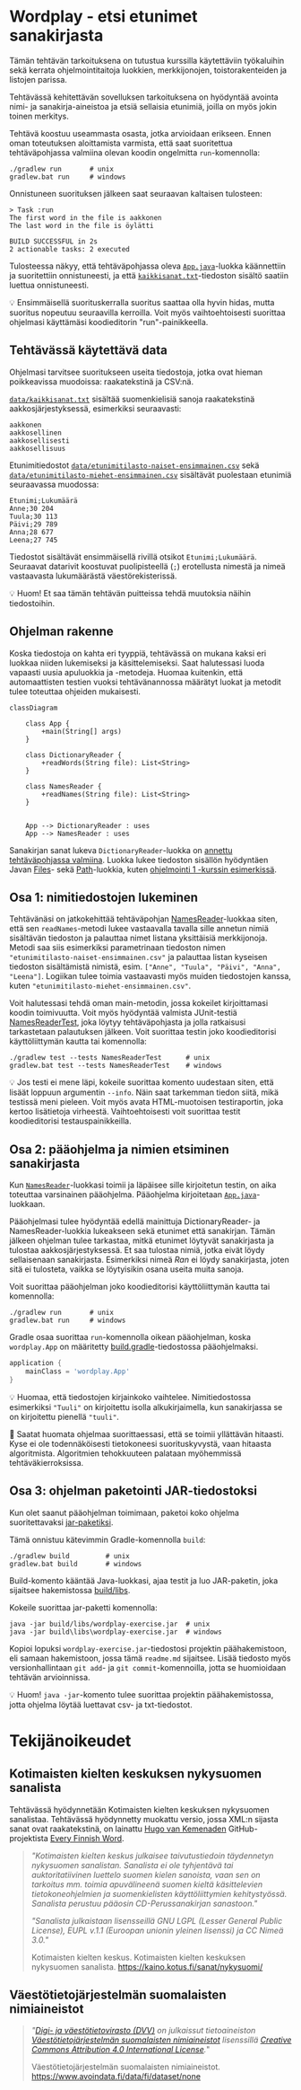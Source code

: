 # Wordplay - etsi etunimet sanakirjasta

Tämän tehtävän tarkoituksena on tutustua kurssilla käytettäviin työkaluihin sekä kerrata ohjelmointitaitoja luokkien, merkkijonojen, toistorakenteiden ja listojen parissa.

Tehtävässä kehitettävän sovelluksen tarkoituksena on hyödyntää avointa nimi- ja sanakirja-aineistoa ja etsiä sellaisia etunimiä, joilla on myös jokin toinen merkitys.

Tehtävä koostuu useammasta osasta, jotka arvioidaan erikseen. Ennen oman toteutuksen aloittamista varmista, että saat suoritettua tehtäväpohjassa valmiina olevan koodin ongelmitta `run`-komennolla:

```
./gradlew run       # unix
gradlew.bat run     # windows
```

Onnistuneen suorituksen jälkeen saat seuraavan kaltaisen tulosteen:

```
> Task :run
The first word in the file is aakkonen
The last word in the file is öylätti

BUILD SUCCESSFUL in 2s
2 actionable tasks: 2 executed
```

Tulosteessa näkyy, että tehtäväpohjassa oleva [`App.java`](./src/main/java/wordplay/App.java)-luokka käännettiin ja suoritettiin onnistuneesti, ja että [`kaikkisanat.txt`](./data/kaikkisanat.txt)-tiedoston sisältö saatiin luettua onnistuneesti.

💡 Ensimmäisellä suorituskerralla suoritus saattaa olla hyvin hidas, mutta suoritus nopeutuu seuraavilla kerroilla. Voit myös vaihtoehtoisesti suorittaa ohjelmasi käyttämäsi koodieditorin "run"-painikkeella.


## Tehtävässä käytettävä data

Ohjelmasi tarvitsee suoritukseen useita tiedostoja, jotka ovat hieman poikkeavissa muodoissa: raakatekstinä ja CSV:nä.

[`data/kaikkisanat.txt`](./data/kaikkisanat.txt) sisältää suomenkielisiä sanoja raakatekstinä aakkosjärjestyksessä, esimerkiksi seuraavasti:

```
aakkonen
aakkosellinen
aakkosellisesti
aakkosellisuus
```

Etunimitiedostot [`data/etunimitilasto-naiset-ensimmainen.csv`](./data/etunimitilasto-naiset-ensimmainen.csv) sekä [`data/etunimitilasto-miehet-ensimmainen.csv`](./data/etunimitilasto-miehet-ensimmainen.csv) sisältävät puolestaan etunimiä seuraavassa muodossa:

```
Etunimi;Lukumäärä
Anne;30 204
Tuula;30 113
Päivi;29 789
Anna;28 677
Leena;27 745
```

Tiedostot sisältävät ensimmäisellä rivillä otsikot `Etunimi;Lukumäärä`. Seuraavat datarivit koostuvat puolipisteellä (`;`) erotellusta nimestä ja nimeä vastaavasta lukumäärästä väestörekisterissä.

💡 Huom! Et saa tämän tehtävän puitteissa tehdä muutoksia näihin tiedostoihin.


## Ohjelman rakenne

Koska tiedostoja on kahta eri tyyppiä, tehtävässä on mukana kaksi eri luokkaa niiden lukemiseksi ja käsittelemiseksi. Saat halutessasi luoda vapaasti uusia apuluokkia ja -metodeja. Huomaa kuitenkin, että automaattisten testien vuoksi tehtävänannossa määrätyt luokat ja metodit tulee toteuttaa ohjeiden mukaisesti.

```mermaid
classDiagram

    class App {
        +main(String[] args)
    }

    class DictionaryReader {
        +readWords(String file): List<String>
    }

    class NamesReader {
        +readNames(String file): List<String>
    }


    App --> DictionaryReader : uses
    App --> NamesReader : uses
```

Sanakirjan sanat lukeva `DictionaryReader`-luokka on [annettu tehtäväpohjassa valmiina](./src/main/java/wordplay/DictionaryReader.java). Luokka lukee tiedoston sisällön hyödyntäen Javan [Files](https://docs.oracle.com/javase/9/docs/api/java/nio/file/Files.html)- sekä [Path](https://docs.oracle.com/javase/9/docs/api/java/nio/file/Path.html)-luokkia, kuten [ohjelmointi 1 -kurssin esimerkissä](https://ohjelmointi1.github.io/docs/13_tiedostot/#tiedoston-lukeminen).


## Osa 1: nimitiedostojen lukeminen

Tehtävänäsi on jatkokehittää tehtäväpohjan [NamesReader](./src/main/java/wordplay/NamesReader.java)-luokkaa siten, että sen `readNames`-metodi lukee vastaavalla tavalla sille annetun nimiä sisältävän tiedoston ja palauttaa nimet listana yksittäisiä merkkijonoja. Metodi saa siis esimerkiksi parametrinaan tiedoston nimen `"etunimitilasto-naiset-ensimmainen.csv"` ja palauttaa listan kyseisen tiedoston sisältämistä nimistä, esim. `["Anne", "Tuula", "Päivi", "Anna", "Leena"]`. Logiikan tulee toimia vastaavasti myös muiden tiedostojen kanssa, kuten `"etunimitilasto-miehet-ensimmainen.csv"`.

Voit halutessasi tehdä oman main-metodin, jossa kokeilet kirjoittamasi koodin toimivuutta. Voit myös hyödyntää valmista JUnit-testiä [NamesReaderTest](./src/test/java/wordplay/NamesReaderTest.java), joka löytyy tehtäväpohjasta ja jolla ratkaisusi tarkastetaan palautuksen jälkeen. Voit suorittaa testin joko koodieditorisi käyttöliittymän kautta tai komennolla:

```
./gradlew test --tests NamesReaderTest      # unix
gradlew.bat test --tests NamesReaderTest    # windows
```

💡 Jos testi ei mene läpi, kokeile suorittaa komento uudestaan siten, että lisäät loppuun argumentin `--info`. Näin saat tarkemman tiedon siitä, mikä testissä meni pieleen. Voit myös avata HTML-muotoisen testiraportin, joka kertoo lisätietoja virheestä. Vaihtoehtoisesti voit suorittaa testit koodieditorisi testauspainikkeilla.


## Osa 2: pääohjelma ja nimien etsiminen sanakirjasta

Kun [`NamesReader`](./src/main/java/wordplay/NamesReader.java)-luokkasi toimii ja läpäisee sille kirjoitetun testin, on aika toteuttaa varsinainen pääohjelma. Pääohjelma kirjoitetaan [`App.java`](./src/main/java/wordplay/App.java)-luokkaan.

Pääohjelmasi tulee hyödyntää edellä mainittuja DictionaryReader- ja NamesReader-luokkia lukeakseen sekä etunimet että sanakirjan. Tämän jälkeen ohjelman tulee tarkastaa, mitkä etunimet löytyvät sanakirjasta ja tulostaa aakkosjärjestyksessä. Et saa tulostaa nimiä, jotka eivät löydy sellaisenaan sanakirjasta. Esimerkiksi nimeä *Ran* ei löydy sanakirjasta, joten sitä ei tulosteta, vaikka se löytyisikin osana useita muita sanoja.

Voit suorittaa pääohjelman joko koodieditorisi käyttöliittymän kautta tai komennolla:

```
./gradlew run       # unix
gradlew.bat run     # windows
```

Gradle osaa suorittaa `run`-komennolla oikean pääohjelman, koska `wordplay.App` on määritetty [build.gradle](./build.gradle)-tiedostossa pääohjelmaksi.

```groovy
application {
    mainClass = 'wordplay.App'
}
```

💡 Huomaa, että tiedostojen kirjainkoko vaihtelee. Nimitiedostossa esimerkiksi `"Tuuli"` on kirjoitettu isolla alkukirjaimella, kun sanakirjassa se on kirjoitettu pienellä `"tuuli"`.

🐌 Saatat huomata ohjelmaa suorittaessasi, että se toimii yllättävän hitaasti. Kyse ei ole todennäköisesti tietokoneesi suorituskyvystä, vaan hitaasta algoritmista. Algoritmien tehokkuuteen palataan myöhemmissä tehtäväkierroksissa.


## Osa 3: ohjelman paketointi JAR-tiedostoksi

Kun olet saanut pääohjelman toimimaan, paketoi koko ohjelma suoritettavaksi [jar-paketiksi](https://en.wikipedia.org/wiki/JAR_(file_format)).

Tämä onnistuu kätevimmin Gradle-komennolla `build`:

```
./gradlew build         # unix
gradlew.bat build       # windows
```

Build-komento kääntää Java-luokkasi, ajaa testit ja luo JAR-paketin, joka sijaitsee hakemistossa [build/libs](./build/libs/).

Kokeile suorittaa jar-paketti komennolla:

```
java -jar build/libs/wordplay-exercise.jar  # unix
java -jar build\libs\wordplay-exercise.jar  # windows
```

Kopioi lopuksi `wordplay-exercise.jar`-tiedostosi projektin päähakemistoon, eli samaan hakemistoon, jossa tämä `readme.md` sijaitsee. Lisää tiedosto myös versionhallintaan `git add`- ja `git commit`-komennoilla, jotta se huomioidaan tehtävän arvioinnissa.

💡 Huom! `java -jar`-komento tulee suorittaa projektin päähakemistossa, jotta ohjelma löytää luettavat csv- ja txt-tiedostot.


# Tekijänoikeudet

## Kotimaisten kielten keskuksen nykysuomen sanalista

Tehtävässä hyödynnetään Kotimaisten kielten keskuksen nykysuomen sanalistaa. Tehtävässä hyödynnetty muokattu versio, jossa XML:n sijasta sanat ovat raakatekstinä, on lainattu [Hugo van Kemenaden](https://github.com/hugovk) GitHub-projektista [Every Finnish Word](https://github.com/hugovk/everyfinnishword).


> *"Kotimaisten kielten keskus julkaisee taivutustiedoin täydennetyn nykysuomen sanalistan. Sanalista ei ole tyhjentävä tai auktoritatiivinen luettelo suomen kielen sanoista, vaan sen on tarkoitus mm. toimia apuvälineenä suomen kieltä käsittelevien tietokoneohjelmien ja suomenkielisten käyttöliittymien kehitystyössä. Sanalista perustuu pääosin CD-Perussanakirjan sanastoon."*
>
> *"Sanalista julkaistaan lisensseillä GNU LGPL (Lesser General Public License), EUPL v.1.1 (Euroopan unionin yleinen lisenssi) ja CC Nimeä 3.0."*
>
>  Kotimaisten kielten keskus. Kotimaisten kielten keskuksen nykysuomen sanalista. https://kaino.kotus.fi/sanat/nykysuomi/


## Väestötietojärjestelmän suomalaisten nimiaineistot

> *"[Digi- ja väestötietovirasto (DVV)](https://www.avoindata.fi/data/fi/organization/digi_ja_vaestotietovirasto) on julkaissut tietoaineiston [Väestötietojärjestelmän suomalaisten nimiaineistot](https://www.avoindata.fi/data/fi/dataset/none) lisenssillä [Creative Commons Attribution 4.0 International License](https://creativecommons.org/licenses/by/4.0/).*"
>
> Väestötietojärjestelmän suomalaisten nimiaineistot. https://www.avoindata.fi/data/fi/dataset/none

